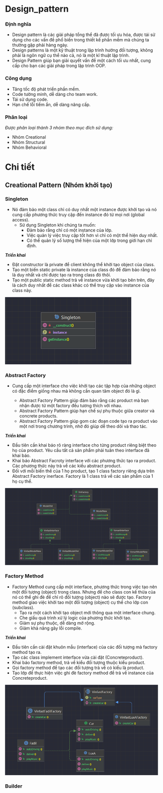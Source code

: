 # Design_pattern

### Định nghĩa

- Design pattern là các giải pháp tổng thể đã được tối ưu hóa, được tái sử dụng cho các vấn đề phổ biến trong thiết kế phần mềm mà chúng ta thường gặp phải hàng ngày.
- Design patterns là một kỹ thuật trong lập trình hướng đối tượng, không phải là ngôn ngữ cụ thể nào cả, nó là một kĩ thuật lập trình.
- Design Pattern giúp bạn giải quyết vấn đề một cách tối ưu nhất, cung cấp cho bạn các giải pháp trong lập trình OOP.
### Công dụng 
- Tăng tốc độ phát triển phần mềm.
- Code tường minh, dễ dàng cho team work.
- Tái sử dụng code.
- Hạn chế lỗi tiềm ẩn, dễ dàng nâng cấp.
### Phân loại
*Được phân loại thành 3 nhóm theo mục đích sử dụng:*

- Nhóm Creational
- Nhóm Structural
- Nhóm Behavioral
# Chi tiết
## Creational Pattern (Nhóm khởi tạo)
### Singleton
- Nó đảm bảo một class chỉ có duy nhất một instance được khởi tạo và nó cung cấp phương thức truy cập đến instance đó từ mọi nơi (global access).
  - Sử dụng Singleton khi chúng ta muốn:
    - Đảm bảo rằng chỉ có một instance của lớp.
    - Việc quản lý việc truy cập tốt hơn vì chỉ có một thể hiện duy nhất.
    - Có thể quản lý số lượng thể hiện của một lớp trong giới hạn chỉ định.
    
***Triển khai***
- Đặt constructor là private để client không thể khởi tạo object của class.
- Tạo một biến static private là instance của class đó để đảm bảo rằng nó là duy nhất và chỉ được tạo ra trong class đó thôi.
- Tạo một public static method trả về instance vừa khởi tạo bên trên, đây là cách duy nhất để các class khác có thể truy cập vào instance của class này.

![](./UML_images/singleton.png)

### Abstract Factory
- Cung cấp một interface cho việc khởi tạo các tập hợp của những object có đặc điểm giống nhau mà không cần quan tâm object đó là gì.

  - Abstract Factory Pattern giúp đảm bảo rằng các product mà bạn nhận được từ một factory đều tương thích với nhau.
  - Abstract Factory Pattern giúp hạn chế sự phụ thuộc giữa creator và concrete products.
  - Abstract Factory Pattern giúp gom các đoạn code tạo ra product vào một nơi trong chương trình, nhờ đó giúp dễ theo dõi và thao tác.



***Triển khai***
- Đầu tiên cần khai báo rõ ràng interface cho từng product riêng biệt theo họ của product.
Yêu cầu tất cả sản phẩm phải tuân theo interface đã khai báo.
- Khai báo Abstract Facroty interface với các phương thức tạo ra product. Các phương thức này trả về các kiểu 
abstract product.
- Đối với mỗi biến thể của 1 họ product, tạo 1 class factory riêng dựa trên Abstract Factory inerface. Factory 
là 1 class trả về các sản phẩm của 1 họ cụ thể. 

![](./UML_images/Abstract.png)

### Factory Method
- Factory Method cung cấp một interface, phương thức trong việc tạo nên một đối tượng (object) trong class. Nhưng để cho class con kế thừa của nó có thể ghi đè để chỉ rõ đối tượng (object) nào sẽ được tạo. Factory method giao việc khởi tao một đối tượng (object) cụ thế cho lớp con (subclass).
  - Tạo ra một cách khởi tạo object mới thông qua một interface chung.
  - Che giấu quá trình xử lý logic của phương thức khởi tạo.
  - Giảm sự phụ thuộc, dễ dàng mở rộng.
  - Giảm khả năng gây lỗi compile.

***Triển khai***
- Đầu tiên cần cài đặt khuôn mẫu (interface) của các đối tượng mà factory method tạo ra. 
- Tạo các class implement interface vừa cài đặt (Concreteproduct). 
- Khai báo factory method, trả về kiểu đối tượng thuộc kiểu product. 
- Gọi factory method để tạo các đối tượng trả về có kiểu là product. 
- Tạo lớp để thực hiện việc ghi đè factory method để trả về instance của Concreteproduct.

![](./UML_images/Factory_method.png)

### Builder 
